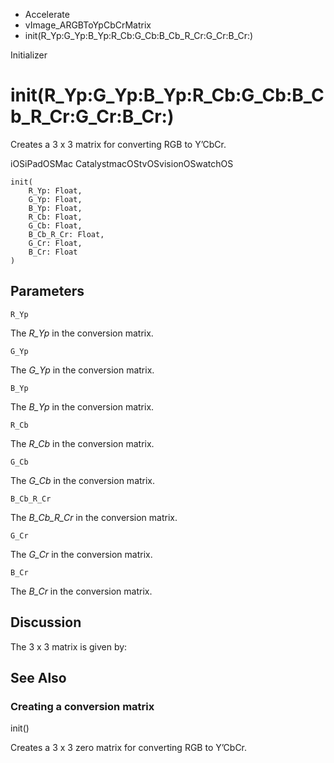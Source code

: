 

- Accelerate
- vImage_ARGBToYpCbCrMatrix
-  init(R_Yp:G_Yp:B_Yp:R_Cb:G_Cb:B_Cb_R_Cr:G_Cr:B_Cr:) 

Initializer

# init(R_Yp:G_Yp:B_Yp:R_Cb:G_Cb:B_Cb_R_Cr:G_Cr:B_Cr:)

Creates a 3 x 3 matrix for converting RGB to Y’CbCr.

iOSiPadOSMac CatalystmacOStvOSvisionOSwatchOS

``` source
init(
    R_Yp: Float,
    G_Yp: Float,
    B_Yp: Float,
    R_Cb: Float,
    G_Cb: Float,
    B_Cb_R_Cr: Float,
    G_Cr: Float,
    B_Cr: Float
)
```

## Parameters 

`R_Yp`  

The *R_Yp* in the conversion matrix.

`G_Yp`  

The *G_Yp* in the conversion matrix.

`B_Yp`  

The *B_Yp* in the conversion matrix.

`R_Cb`  

The *R_Cb* in the conversion matrix.

`G_Cb`  

The *G_Cb* in the conversion matrix.

`B_Cb_R_Cr`  

The *B_Cb_R_Cr* in the conversion matrix.

`G_Cr`  

The *G_Cr* in the conversion matrix.

`B_Cr`  

The *B_Cr* in the conversion matrix.

## Discussion

The 3 x 3 matrix is given by:

## See Also

### Creating a conversion matrix

init()

Creates a 3 x 3 zero matrix for converting RGB to Y’CbCr.

